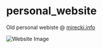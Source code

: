 # personal_website
Old personal webiste @ [mirecki.info](http://mirecki.info)

![Website Image](https://i.imgur.com/53FGRZ6.png)
